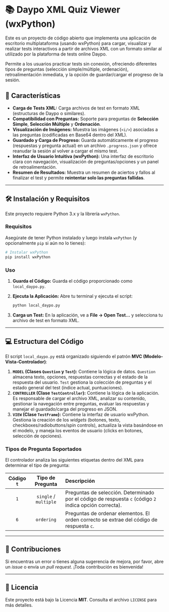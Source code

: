 # 📚 Daypo XML Quiz Viewer (wxPython)

Este es un proyecto de código abierto que implementa una aplicación de escritorio multiplataforma (usando wxPython) para cargar, visualizar y realizar tests interactivos a partir de archivos XML con un formato similar al utilizado por la plataforma de tests online Daypo.

Permite a los usuarios practicar tests sin conexión, ofreciendo diferentes tipos de preguntas (selección simple/múltiple, ordenación), retroalimentación inmediata, y la opción de guardar/cargar el progreso de la sesión.

## 🌟 Características

* **Carga de Tests XML:** Carga archivos de test en formato XML (estructuras de Daypo o similares).
* **Compatibilidad con Preguntas:** Soporte para preguntas de **Selección Simple**, **Selección Múltiple** y **Ordenación**.
* **Visualización de Imágenes:** Muestra las imágenes (`<i/>`) asociadas a las preguntas (codificadas en Base64 dentro del XML).
* **Guardado y Carga de Progreso:** Guarda automáticamente el progreso (respuestas y pregunta actual) en un archivo `.progress.json` y ofrece reanudar la sesión al volver a cargar el mismo test.
* **Interfaz de Usuario Intuitiva (wxPython):** Una interfaz de escritorio clara con navegación, visualización de preguntas/opciones y un panel de retroalimentación.
* **Resumen de Resultados:** Muestra un resumen de aciertos y fallos al finalizar el test y permite **reintentar solo las preguntas fallidas**.

---

## 🛠️ Instalación y Requisitos

Este proyecto requiere Python 3.x y la librería `wxPython`.

### Requisitos

Asegúrate de tener Python instalado y luego instala `wxPython` (y opcionalmente `pip` si aún no lo tienes):

```bash
# Instalar wxPython
pip install wxPython
````

### Uso

1.  **Guarda el Código:** Guarda el código proporcionado como `local_daypo.py`.

2.  **Ejecuta la Aplicación:** Abre tu terminal y ejecuta el script:

    ```bash
    python local_daypo.py
    ```

3.  **Carga un Test:** En la aplicación, ve a **File -\> Open Test...** y selecciona tu archivo de test en formato XML.

-----

## 💻 Estructura del Código

El script `local_daypo.py` está organizado siguiendo el patrón **MVC (Modelo-Vista-Controlador)**:

1.  **`MODEL` (Clases `Question` y `Test`):** Contiene la lógica de datos. `Question` almacena texto, opciones, respuestas correctas y el estado de la respuesta del usuario. `Test` gestiona la colección de preguntas y el estado general del test (índice actual, puntuaciones).
2.  **`CONTROLLER` (Clase `TestController`):** Contiene la lógica de la aplicación. Es responsable de cargar el archivo XML, analizar su contenido, gestionar la navegación entre preguntas, evaluar las respuestas y manejar el guardado/carga del progreso en JSON.
3.  **`VIEW` (Clase `TestFrame`):** Contiene la interfaz de usuario wxPython. Gestiona la creación de los *widgets* (botones, texto, checkboxes/radiobuttons/spin controls), actualiza la vista basándose en el modelo, y maneja los eventos de usuario (clicks en botones, selección de opciones).

### Tipos de Pregunta Soportados

El controlador analiza las siguientes etiquetas dentro del XML para determinar el tipo de pregunta:

| Código `t` | Tipo de Pregunta | Descripción |
| :---: | :---: | :--- |
| `1` | `single` / `multiple` | Preguntas de selección. Determinado por el código de respuesta `c` (código `2` indica opción correcta). |
| `6` | `ordering` | Preguntas de ordenar elementos. El orden correcto se extrae del código de respuesta `c`. |

-----

## 🤝 Contribuciones

Si encuentras un error o tienes alguna sugerencia de mejora, por favor, abre un *issue* o envía un *pull request*. ¡Toda contribución es bienvenida\!

-----

## 📄 Licencia

Este proyecto está bajo la Licencia **MIT**. Consulta el archivo `LICENSE` para más detalles.
```

